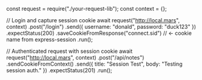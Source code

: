 const request = require("./your-request-lib");
const context = {};

// Login and capture session cookie
await request("http://local.mars", context)
  .post("/login")
  .send({ username: "donald", password: "duck123" })
  .expectStatus(200)
  .saveCookieFromResponse("connect.sid") // <- cookie name from express-session
  .run();

// Authenticated request with session cookie
await request("http://local.mars", context)
  .post("/api/notes")
  .sendCookieFromContext()
  .send({ title: "Session Test", body: "Testing session auth." })
  .expectStatus(201)
  .run();
